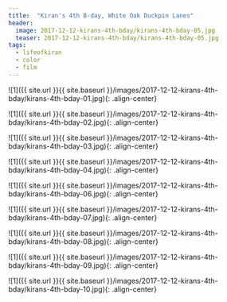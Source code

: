 ```yaml
---
title:  "Kiran's 4th B-day, White Oak Duckpin Lanes"
header:
  image: 2017-12-12-kirans-4th-bday/kirans-4th-bday-05.jpg
  teaser: 2017-12-12-kirans-4th-bday/kirans-4th-bday-05.jpg
tags: 
  - lifeofkiran
  - color
  - film
---
```


<p></p>
![1]({{ site.url }}{{ site.baseurl }}/images/2017-12-12-kirans-4th-bday/kirans-4th-bday-01.jpg){: .align-center}
<figcaption> </figcaption>
<p></p>

<p></p>
![1]({{ site.url }}{{ site.baseurl }}/images/2017-12-12-kirans-4th-bday/kirans-4th-bday-02.jpg){: .align-center}
<figcaption> </figcaption>
<p></p>

<p></p>
![1]({{ site.url }}{{ site.baseurl }}/images/2017-12-12-kirans-4th-bday/kirans-4th-bday-03.jpg){: .align-center}
<figcaption> </figcaption>
<p></p>

<p></p>
![1]({{ site.url }}{{ site.baseurl }}/images/2017-12-12-kirans-4th-bday/kirans-4th-bday-04.jpg){: .align-center}
<figcaption> </figcaption>
<p></p>

<p></p>
![1]({{ site.url }}{{ site.baseurl }}/images/2017-12-12-kirans-4th-bday/kirans-4th-bday-06.jpg){: .align-center}
<figcaption> </figcaption>
<p></p>

<p></p>
![1]({{ site.url }}{{ site.baseurl }}/images/2017-12-12-kirans-4th-bday/kirans-4th-bday-07.jpg){: .align-center}
<figcaption> </figcaption>
<p></p>

<p></p>
![1]({{ site.url }}{{ site.baseurl }}/images/2017-12-12-kirans-4th-bday/kirans-4th-bday-08.jpg){: .align-center}
<figcaption> </figcaption>
<p></p>

<p></p>
![1]({{ site.url }}{{ site.baseurl }}/images/2017-12-12-kirans-4th-bday/kirans-4th-bday-09.jpg){: .align-center}
<figcaption> </figcaption>
<p></p>

<p></p>
![1]({{ site.url }}{{ site.baseurl }}/images/2017-12-12-kirans-4th-bday/kirans-4th-bday-10.jpg){: .align-center}
<figcaption> </figcaption>
<p></p>

